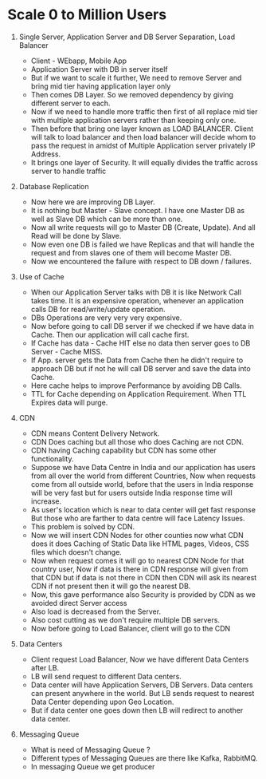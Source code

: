 # Scale 0 to Million Users

1) Single Server, Application Server and DB Server Separation, Load Balancer

    * Client - WEbapp, Mobile App
    * Application Server with DB in server itself
    * But if we want to scale it further, We need to remove Server and bring mid tier having application layer only
    * Then comes DB Layer. So we removed dependency by giving different server to each.
    * Now if we need to handle more traffic then first of all replace mid tier with multiple application servers rather than keeping only one. 
    * Then before that bring one layer known as LOAD BALANCER. Client will talk to load balancer and then load balancer will decide whom to pass the request in amidst of Multiple Application server privately IP Address.
    * It brings one layer of Security. It will equally divides the traffic across server to handle traffic 

2) Database Replication 

    * Now here we are improving DB Layer. 
    * It is nothing but Master - Slave concept. I have one Master DB as well as Slave DB which can be more than one.
    * Now all write requests will go to Master DB (Create, Update). And all Read will be done by Slave.
    * Now even one DB is failed we have Replicas and that will handle the request and from slaves one of them will become Master DB. 
    * Now we encountered the failure with respect to DB down / failures. 
    

3) Use of Cache

    * When our Application Server talks with DB it is like Network Call takes time. It is an expensive operation, whenever an application calls DB for read/write/update operation. 
    * DBs Operations are very very very expensive.
    * Now before going to call DB server if we checked if we have data in Cache. Then our application will call cache first.
    * If Cache has data - Cache HIT else no data then server goes to DB Server - Cache MISS.
    * If App. server gets the Data from Cache then he didn't require to approach DB but if not he will call DB server and save the data into Cache. 
    * Here cache helps to improve Performance by avoiding DB Calls.
    * TTL for Cache depending on Application Requirement. When TTL Expires data will purge. 


4) CDN 

    * CDN means Content Delivery Network.
    * CDN Does caching but all those who does Caching are not CDN.
    * CDN having Caching capability but CDN has some other functionality.
    * Suppose we have Data Centre in India and our application has users from all over the world from different Countries,  Now when requests come from all outside world, before that the users in India response will be very fast  but for users outside India response time will increase.
    * As user's location which is near to data center will get fast response But those who are farther to data centre will face Latency Issues. 
    * This problem is solved by CDN. 
    * Now we will insert CDN Nodes for other counties now what CDN does it does Caching of Static Data like HTML pages, Videos, CSS files which doesn't change. 
    * Now when request comes it will go to nearest CDN Node for that country user, Now if data is there in CDN response will given from that CDN but if data is not there in CDN then CDN will ask its nearest CDN if not present then it will go the nearest DB.
    * Now, this gave performance also Security is provided by CDN as we avoided direct Server access
    * Also load is decreased from the Server.
    * Also cost cutting as we don't require multiple DB servers. 
    * Now before going to Load Balancer, client will go to the CDN 


5) Data Centers

    * Client request Load Balancer, Now we have different Data Centers after LB.
    * LB will send request to different Data centers.
    * Data center will have Application Servers, DB Servers. Data centers can present anywhere in the world. But LB sends request to nearest Data Center depending upon Geo Location. 
    *  But if data center one goes down then LB will redirect to another data center. 
     

6) Messaging Queue

    * What is need of Messaging Queue ? 
    * Different types of Messaging Queues are there like Kafka, RabbitMQ. 
    * In messaging Queue we get producer 
